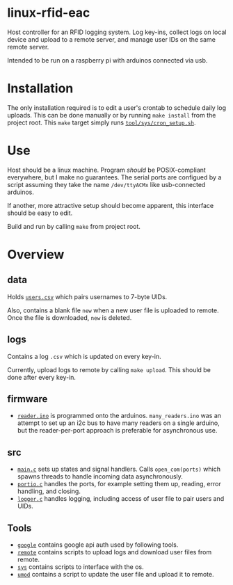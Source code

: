 # linux-rfid-eac
Host controller for an RFID logging system. Log key-ins, collect logs on local device and upload to a remote server, and manage user IDs on the same remote server.

Intended to be run on a raspberry pi with arduinos connected via usb.

# Installation
The only installation required is to edit a user's crontab to schedule daily log uploads. This can be done manually or by running `make install` from the project root.
This `make` target simply runs [`tool/sys/cron_setup.sh`](tool/sys/cron_setup.sh).

# Use
Host should be a linux machine. Program *should* be POSIX-compliant everywhere, but I make no guarantees.
The serial ports are configued by a script assuming they take the name `/dev/ttyACMx` like usb-connected arduinos.

If another, more attractive setup should become apparent, this interface should be easy to edit.

Build and run by calling `make` from project root.

# Overview

## data
Holds [`users.csv`](data/users.csv) which pairs usernames to 7-byte UIDs.

Also, contains a blank file `new` when a new user file is uploaded to remote. Once the file is downloaded, `new` is deleted.

## logs
Contains a log `.csv` which is updated on every key-in.

Currently, upload logs to remote by calling `make upload`. This should be done after every key-in.

## firmware
* [`reader.ino`](firmware/reader.ino) is programmed onto the arduinos. `many_readers.ino` was an attempt to set up an i2c bus to have many readers on a single arduino, but the reader-per-port approach is preferable for asynchronous use.

## src
* [`main.c`](src/main.c) sets up states and signal handlers. Calls `open_com(ports)` which spawns threads to handle incoming data asynchronously.
* [`portio.c`](src/portio.c) handles the ports, for example setting them up, reading, error handling, and closing.
* [`logger.c`](src/logger.c) handles logging, including access of user file to pair users and UIDs.

## Tools
* [`google`](tool/google/) contains google api auth used by following tools.
* [`remote`](tool/remote/) contains scripts to upload logs and download user files from remote.
* [`sys`](tool/sys/) contains scripts to interface with the os.
* [`umod`](tool/umod/) contains a script to update the user file and upload it to remote.
